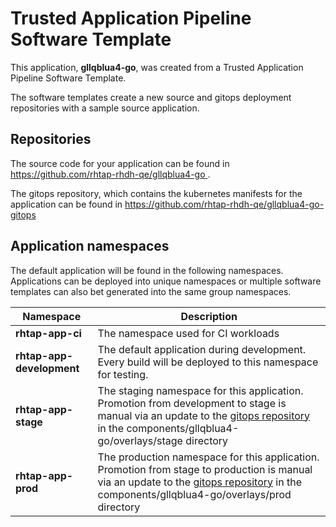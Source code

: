 # Trusted Application Pipeline Software Template

This application, **gllqblua4-go**, was created from a Trusted Application Pipeline Software Template.

The software templates create a new source and gitops deployment repositories with a sample source application. 

## Repositories

The source code for your application can be found in [https://github.com/rhtap-rhdh-qe/gllqblua4-go ](https://github.com/rhtap-rhdh-qe/gllqblua4-go ).
 
The gitops repository, which contains the kubernetes manifests for the application can be found in 
[https://github.com/rhtap-rhdh-qe/gllqblua4-go-gitops ](https://github.com/rhtap-rhdh-qe/gllqblua4-go-gitops ) 

## Application namespaces 

The default application will be found in the following namespaces. Applications can be deployed into unique namespaces or multiple software templates can also bet generated into the same group namespaces.  

|  Namespace   |  Description   |  
| -------- | -------- |
| **rhtap-app-ci** | The namespace used for CI workloads |
| **rhtap-app-development** | The default application during development. Every build will be deployed to this namespace for testing. |
| **rhtap-app-stage** | The staging namespace for this application. Promotion from development to stage is manual via an update to the [gitops repository](https://github.com/rhtap-rhdh-qe/gllqblua4-go-gitops ) in the components/gllqblua4-go/overlays/stage directory |
| **rhtap-app-prod** | The production namespace for this application. Promotion from stage to production is manual via an update to the [gitops repository](https://github.com/rhtap-rhdh-qe/gllqblua4-go-gitops ) in the components/gllqblua4-go/overlays/prod directory |
